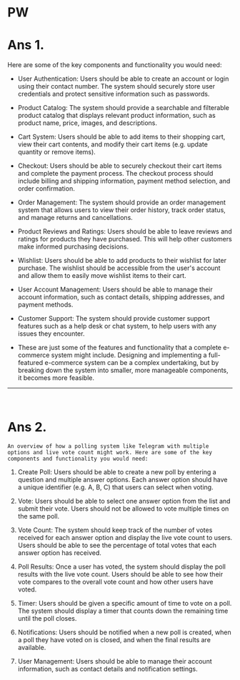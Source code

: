 # PW

# Ans 1.

 Here are some of the key components and functionality you would need:

- User Authentication: Users should be able to create an account or login using their contact number. The system should securely store user credentials and protect sensitive information such as passwords.

- Product Catalog: The system should provide a searchable and filterable product catalog that displays relevant product information, such as product name, price, images, and descriptions.

- Cart System: Users should be able to add items to their shopping cart, view their cart contents, and modify their cart items (e.g. update quantity or remove items).

- Checkout: Users should be able to securely checkout their cart items and complete the payment process. The checkout process should include billing and shipping information, payment method selection, and order confirmation.

- Order Management: The system should provide an order management system that allows users to view their order history, track order status, and manage returns and cancellations.

- Product Reviews and Ratings: Users should be able to leave reviews and ratings for products they have purchased. This will help other customers make informed purchasing decisions.

- Wishlist: Users should be able to add products to their wishlist for later purchase. The wishlist should be accessible from the user's account and allow them to easily move wishlist items to their cart.

- User Account Management: Users should be able to manage their account information, such as contact details, shipping addresses, and payment methods.

- Customer Support: The system should provide customer support features such as a help desk or chat system, to help users with any issues they encounter.

- These are just some of the features and functionality that a complete e-commerce system might include. Designing and implementing a full-featured e-commerce system can be a complex undertaking, but by breaking down the system into smaller, more manageable components, it becomes more feasible.

---

<br />

# Ans 2. 

    An overview of how a polling system like Telegram with multiple options and live vote count might work. Here are some of the key components and functionality you would need:

1. Create Poll: Users should be able to create a new poll by entering a question and multiple answer options. Each answer option should have a unique identifier (e.g. A, B, C) that users can select when voting.

2. Vote: Users should be able to select one answer option from the list and submit their vote. Users should not be allowed to vote multiple times on the same poll.

3. Vote Count: The system should keep track of the number of votes received for each answer option and display the live vote count to users. Users should be able to see the percentage of total votes that each answer option has received.

4. Poll Results: Once a user has voted, the system should display the poll results with the live vote count. Users should be able to see how their vote compares to the overall vote count and how other users have voted.

5. Timer: Users should be given a specific amount of time to vote on a poll. The system should display a timer that counts down the remaining time until the poll closes.

6. Notifications: Users should be notified when a new poll is created, when a poll they have voted on is closed, and when the final results are available.

7. User Management: Users should be able to manage their account information, such as contact details and notification settings.
